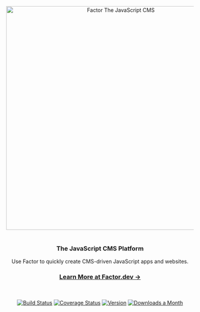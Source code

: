 <div align="center">
  <img src="https://i.imgur.com/Wv8kPKL.jpg" width="600px"  alt="Factor The JavaScript CMS">
</div>

<br />

<div align="center">
  <h3>The JavaScript CMS Platform</h3>
  <p>Use Factor to quickly create CMS-driven JavaScript apps and websites.</p>
</div>
 
<div align="center">
  <h3>
    <a href="https://factor.dev">
      Learn More at Factor.dev &rarr;
    </a>
  </h3>
</div>

<br/>
<br/>
<div align="center">
  <a href="https://circleci.com/gh/fiction-com/factor"><img src="https://badgen.net/circleci/github/fiction-com/factor/development" alt="Build Status"></a>  
  <a href="https://codecov.io/gh/fiction-com/factor"><img src="https://badgen.net/codecov/c/github/fiction-com/factor/development" alt="Coverage Status"></a>
  <a href="https://www.npmjs.com/package/@factor/core"><img src="https://badgen.net/npm/v/@factor/core" alt="Version"></a>
  <a href="https://www.npmjs.com/package/@factor/core"><img src="https://badgen.net/npm/dm/@factor/core" alt="Downloads a Month"></a>
 </div>
